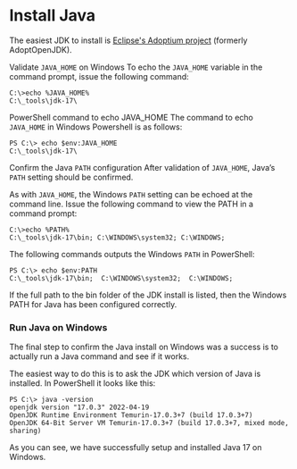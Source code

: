 # Install Java

The easiest JDK to install is [Eclipse's Adoptium project](https://adoptium.net/) (formerly AdoptOpenJDK).

Validate `JAVA_HOME` on Windows
To echo the `JAVA_HOME` variable in the command prompt, issue the following command:

```
C:\>echo %JAVA_HOME%
C:\_tools\jdk-17\
```

PowerShell command to echo JAVA_HOME
The command to echo `JAVA_HOME` in Windows Powershell is as follows:

```
PS C:\> echo $env:JAVA_HOME
C:\_tools\jdk-17\
```

Confirm the Java `PATH` configuration
After validation of `JAVA_HOME`, Java’s `PATH` setting should be confirmed.

As with `JAVA_HOME`, the Windows `PATH` setting can be echoed at the command line. Issue the following command to view the PATH in a command prompt:

```
C:\>echo %PATH%
C:\_tools\jdk-17\bin; C:\WINDOWS\system32; C:\WINDOWS;
```

The following commands outputs the Windows `PATH` in PowerShell:
```
PS C:\> echo $env:PATH
C:\_tools\jdk-17\bin;  C:\WINDOWS\system32;  C:\WINDOWS;
```

If the full path to the bin folder of the JDK install is listed, then the Windows PATH for Java has been configured correctly.

### Run Java on Windows
The final step to confirm the Java install on Windows was a success is to actually run a Java command and see if it works.

The easiest way to do this is to ask the JDK which version of Java is installed. In PowerShell it looks like this:

```
PS C:\> java -version
openjdk version "17.0.3" 2022-04-19
OpenJDK Runtime Environment Temurin-17.0.3+7 (build 17.0.3+7)
OpenJDK 64-Bit Server VM Temurin-17.0.3+7 (build 17.0.3+7, mixed mode, sharing)
```

As you can see, we have successfully setup and installed Java 17 on Windows.
